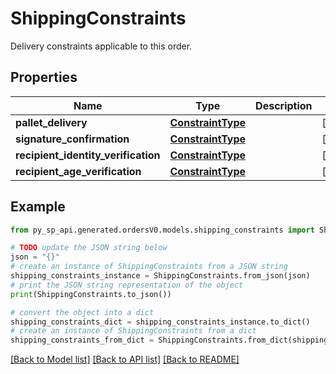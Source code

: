 # ShippingConstraints

Delivery constraints applicable to this order.

## Properties

Name | Type | Description | Notes
------------ | ------------- | ------------- | -------------
**pallet_delivery** | [**ConstraintType**](ConstraintType.md) |  | [optional] 
**signature_confirmation** | [**ConstraintType**](ConstraintType.md) |  | [optional] 
**recipient_identity_verification** | [**ConstraintType**](ConstraintType.md) |  | [optional] 
**recipient_age_verification** | [**ConstraintType**](ConstraintType.md) |  | [optional] 

## Example

```python
from py_sp_api.generated.ordersV0.models.shipping_constraints import ShippingConstraints

# TODO update the JSON string below
json = "{}"
# create an instance of ShippingConstraints from a JSON string
shipping_constraints_instance = ShippingConstraints.from_json(json)
# print the JSON string representation of the object
print(ShippingConstraints.to_json())

# convert the object into a dict
shipping_constraints_dict = shipping_constraints_instance.to_dict()
# create an instance of ShippingConstraints from a dict
shipping_constraints_from_dict = ShippingConstraints.from_dict(shipping_constraints_dict)
```
[[Back to Model list]](../README.md#documentation-for-models) [[Back to API list]](../README.md#documentation-for-api-endpoints) [[Back to README]](../README.md)



